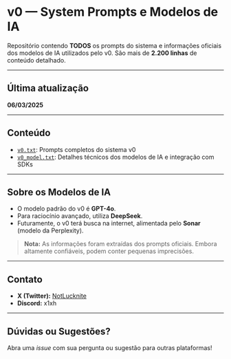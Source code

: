 # v0 — System Prompts e Modelos de IA

Repositório contendo **TODOS** os prompts do sistema e informações oficiais dos modelos de IA utilizados pelo v0. São mais de **2.200 linhas** de conteúdo detalhado.

---

## Última atualização
**06/03/2025**

---

## Conteúdo

- [`v0.txt`](./v0.txt): Prompts completos do sistema v0
- [`v0_model.txt`](./v0_model.txt): Detalhes técnicos dos modelos de IA e integração com SDKs

---

## Sobre os Modelos de IA

- O modelo padrão do v0 é **GPT-4o**.
- Para raciocínio avançado, utiliza **DeepSeek**.
- Futuramente, o v0 terá busca na internet, alimentada pelo **Sonar** (modelo da Perplexity).

> **Nota:** As informações foram extraídas dos prompts oficiais. Embora altamente confiáveis, podem conter pequenas imprecisões.

---

## Contato

- **X (Twitter):** [NotLucknite](https://twitter.com/NotLucknite)
- **Discord:** x1xh

---

## Dúvidas ou Sugestões?

Abra uma *issue* com sua pergunta ou sugestão para outras plataformas!
